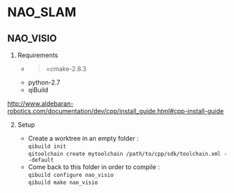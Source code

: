 NAO_SLAM
========

NAO_VISIO
---------

1. Requirements

    * >=cmake-2.8.3
    * python-2.7
    * qiBuild

http://www.aldebaran-robotics.com/documentation/dev/cpp/install_guide.html#cpp-install-guide

2. Setup

    * Create a worktree in an empty folder :  
      `qibuild init`  
      `qitoolchain create mytoolchain /path/to/cpp/sdk/toolchain.xml --default`  
    * Come back to this folder in order to compile :   
      `qibuild configure nao_visio`  
      `qibuild make nao_visio`  